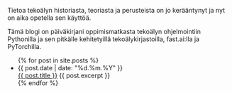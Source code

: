Tietoa tekoälyn historiasta, teoriasta ja perusteista on jo kerääntynyt ja nyt on aika opetella sen käyttöä.

Tämä blogi on päiväkirjani oppimismatkasta tekoälyn ohjelmointiin Pythonilla ja sen pitkälle kehitetyillä tekoälykirjastoilla, fast.ai:lla ja PyTorchilla.

<ul>
  {% for post in site.posts %}
    <li>
      {{ post.date | date: "%d.%m.%Y" }}<br>
      <a href="{{ site.baseurl }}{{ post.url }}">{{ post.title }}</a>
      {{ post.excerpt }}
    </li>
  {% endfor %}
</ul>
